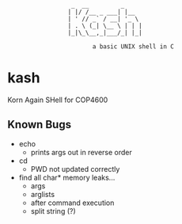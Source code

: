 ```
                  _  __         _     
                 | |/ /__ _ ___| |__  
                 | ' // _` / __| '_ \ 
                 | . \ (_| \__ \ | | |
                 |_|\_\__,_|___/_| |_|
                            
                        a basic UNIX shell in C
```

# kash
Korn Again SHell for COP4600

## Known Bugs

- echo
    - prints args out in reverse order
- cd
    - PWD not updated correctly
- find all char* memory leaks...
    - args
    - arglists
    - after command execution
    - split string (?)
